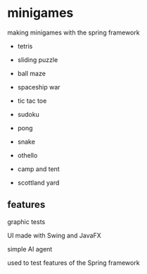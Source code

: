# minigames

making minigames with the spring framework

- tetris

- sliding puzzle

- ball maze

- spaceship war

- tic tac toe

- sudoku

- pong

- snake

- othello

- camp and tent

- scottland yard

## features

graphic tests

UI made with Swing and JavaFX

simple AI agent

used to test features of the Spring framework
